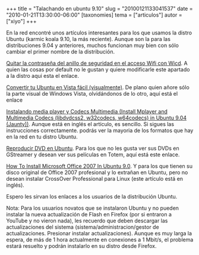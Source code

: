 +++
title = "Talachando en ubuntu 9.10"
slug = "20100121133041537"
date = "2010-01-21T13:30:00-06:00"
[taxonomies]
tema = ["articulos"]
autor = ["xiyo"]
+++

En la red encontré unos artículos interesantes para los que usamos la
distro Ubuntu (karmic koala 9.10, la más reciente). Aunque son la para
las distribuciones 9.04 y anteriores, muchos funcionan muy bien con sólo
cambiar el primer nombre de la distribución.

[Quitar la contraseña del anillo de seguridad en el acceso Wifi con
Wicd](http://www.gubuntu.es/2008/10/16/quitar-la-contrasena-del-anillo-de-seguridad-en-el-acceso-wifi-con-wicd/).
A quien las cosas por default no le gustan y quiere modificarle este
apartado a la distro aqui esta el enlace.

[Convertir tu Ubuntu en Vista fácil
(visualmente)](http://www.taringa.net/posts/linux/2628508/Converti-tu-ubuntu-en-vista-facil-%28visualmente%29.html).
De plano quien añore sólo la parte visual de Windows Vista, olvidándonos
de lo otro, aquí está el enlace

[Instalando media player y Codecs Multimedia (Install Mplayer and
Multimedia Codecs (libdvdcss2, w32codecs, w64codecs) in Ubuntu 9.04
(Jaunty))](http://www.ubuntugeek.com/install-mplayer-and-multimedia-codecs-libdvdcss2w32codecsw64codecs-in-ubuntu-904-jaunty.html).
Aunque está en inglés el artículo, es sencillo. Si sigues las
instrucciones correctamente. podrás ver la mayoria de los formatos que
hay en la red en tu distro Ubuntu.

[Reproducir DVD en
Ubuntu](http://hamburguesas.wordpress.com/2007/12/26/reproducir-dvd-en-ubuntu/).
Para los que no les gusta ver sus DVDs en GStreamer y desean ver sus
películas en Totem, aquí está este enlace.

[How To Install Microsoft Office 2007 In Ubuntu
9.0](http://samanathon.com/how-to-install-microsoft-office-2007-in-ubuntu-9-04/).
Y para los que tienen su disco original de Office 2007 profesional y lo
extrañan en Ubuntu, pero no desean instalar CrossOver Professional para
Linux (este artículo está en inglés).

Espero les sirvan los enlaces a los usuarios de la distribución Ubuntu.

Nota: Para los usuarios novatos que se instalaron Ubuntu y no pueden
instalar la nueva actualización de Flash en Firefox (por si entraron a
YouTube y no vieron nada), les recuerdo que deben descargar las
actualizaciones del sistema (sistema/administracion/gestor de
actualizaciones. Presionar instalar actualizaciones). Aunque es muy
larga la espera, de más de 1 hora actualmente en conexiones a 1 Mbit/s,
el problema estará resuelto y podrán instalarlo en su distro desde
Firefox.
